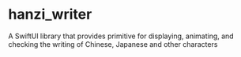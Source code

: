 # hanzi_writer
A SwiftUI library that provides primitive for displaying, animating, and checking the writing of Chinese, Japanese and other characters
